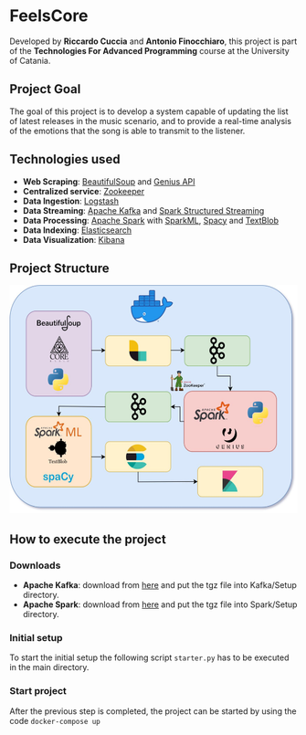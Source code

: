 # FeelsCore
Developed by **Riccardo Cuccia** and **Antonio Finocchiaro**, this project is part of the **Technologies For Advanced Programming** course at the University of Catania.

## Project Goal

The goal of this project is to develop a system capable of updating the list of latest releases in the music scenario, and to provide a real-time analysis of the emotions that the song is able to transmit to the listener.


## Technologies used
<ul>
<li> <strong>Web Scraping</strong>: <a href="https://www.crummy.com/software/BeautifulSoup/bs4/doc/">BeautifulSoup</a> and <a href="https://docs.genius.com">Genius API</a></li>
<li> <strong>Centralized service</strong>: <a href="https://zookeeper.apache.org/">Zookeeper</a></li>
<li> <strong>Data Ingestion</strong>: <a href="https://www.elastic.co/logstash/">Logstash</a></li>
<li><strong>Data Streaming</strong>: <a href="https://www.confluent.io/what-is-apache-kafka/">Apache Kafka</a> and <a href="https://spark.apache.org/docs/latest/structured-streaming-programming-guide.html">Spark Structured Streaming</a></li>
<li><strong>Data Processing</strong>: <a href="https://spark.apache.org/">Apache Spark</a> with <a href="https://spark.apache.org/docs/1.2.2/ml-guide.html">SparkML</a>, <a href="https://spacy.io">Spacy</a> and <a href="https://textblob.readthedocs.io/en/dev/">TextBlob</a></li>
<li><strong>Data Indexing</strong>: <a href="https://www.elastic.co/what-is/elasticsearch">Elasticsearch</a></li>
<li><strong>Data Visualization</strong>: <a href="https://www.elastic.co/what-is/kibana">Kibana</a></li>
</ul>

## Project Structure

<img src="./graphics/tapPipeline.jpg" width="1000" height="400"/>

## How to execute the project

### Downloads
<ul>
<li><strong>Apache Kafka</strong>: download from <a href="https://dlcdn.apache.org/kafka/3.4.0/kafka_2.13-3.4.0.tgz">here</a> and put the tgz file into Kafka/Setup directory.</li>
<li><strong>Apache Spark</strong>: download from <a href="https://dlcdn.apache.org/spark/spark-3.4.0/spark-3.4.0-bin-hadoop3.tgz">here</a> and put the tgz file into Spark/Setup directory.</li>
</ul>

### Initial setup
To start the initial setup the following script <code>starter.py</code> has to be executed in the main directory.

### Start project
After the previous step is completed, the project can be started by using the code <code>docker-compose up</code>